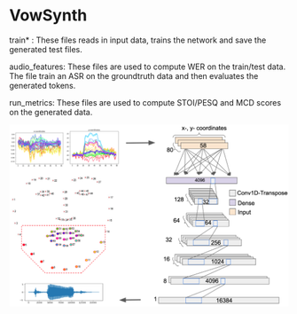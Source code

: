 # VowSynth

train* : These files reads in input data, trains the network and save the generated test files.

audio_features: These files are used to compute WER on the train/test data. The file train an ASR on the groundtruth data and then evaluates the generated tokens.

run_metrics: These files are used to compute STOI/PESQ and MCD scores on the generated data.

![Synthesis Network](network-4.png)
